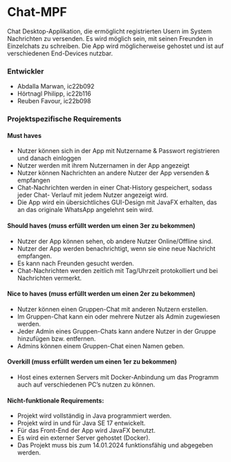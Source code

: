 # Chat-MPF
Chat Desktop-Applikation, die ermöglicht registrierten Usern im System Nachrichten zu versenden.
Es wird möglich sein, mit seinen Freunden in Einzelchats zu schreiben.
Die App wird möglicherweise gehostet und ist auf verschiedenen End-Devices nutzbar.

### Entwickler
- Abdalla Marwan, ic22b092
- Hörtnagl Philipp, ic22b116
- Reuben Favour, ic22b098

### Projektspezifische Requirements

#### **Must haves**
- Nutzer können sich in der App mit Nutzername & Passwort registrieren und danach
einloggen
- Nutzer werden mit ihrem Nutzernamen in der App angezeigt
- Nutzer können Nachrichten an andere Nutzer der App versenden & empfangen
- Chat-Nachrichten werden in einer Chat-History gespeichert, sodass jeder Chat-
Verlauf mit jedem Nutzer angezeigt wird.
- Die App wird ein übersichtliches GUI-Design mit JavaFX erhalten, das an das
originale WhatsApp angelehnt sein wird.

#### **Should haves** (muss erfüllt werden um einen 3er zu bekommen)

- Nutzer der App können sehen, ob andere Nutzer Online/Offline sind.
- Nutzer der App werden benachrichtigt, wenn sie eine neue Nachricht empfangen.
- Es kann nach Freunden gesucht werden.
- Chat-Nachrichten werden zeitlich mit Tag/Uhrzeit protokolliert und bei Nachrichten
vermerkt.

#### **Nice to haves** (muss erfüllt werden um einen 2er zu bekommen)
- Nutzer können einen Gruppen-Chat mit anderen Nutzern erstellen.
- Im Gruppen-Chat kann ein oder mehrere Nutzer als Admin zugewiesen werden.
- Jeder Admin eines Gruppen-Chats kann andere Nutzer in der Gruppe hinzufügen
bzw. entfernen.
- Admins können einem Gruppen-Chat einen Namen geben.

#### **Overkill** (muss erfüllt werden um einen 1er zu bekommen)
- Host eines externen Servers mit Docker-Anbindung um das Programm auch auf
verschiedenen PC’s nutzen zu können.

#### Nicht-funktionale Requirements:
- Projekt wird vollständig in Java programmiert werden.
- Projekt wird in und für Java SE 17 entwickelt.
- Für das Front-End der App wird JavaFX benutzt.
- Es wird ein externer Server gehostet (Docker).
- Das Projekt muss bis zum 14.01.2024 funktionsfähig und abgegeben werden.
